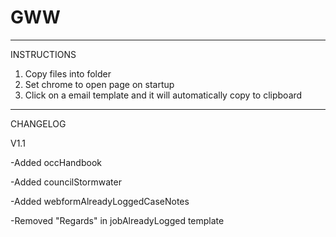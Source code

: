 # GWW
------------
INSTRUCTIONS

1) Copy files into folder
2) Set chrome to open page on startup
3) Click on a email template and it will automatically copy to clipboard

------------
CHANGELOG

V1.1

-Added occHandbook

-Added councilStormwater

-Added webformAlreadyLoggedCaseNotes

-Removed "Regards" in jobAlreadyLogged template
